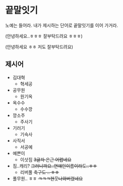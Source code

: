 # 끝말잇기

노예는 들어라. 내가 제시하는 단어로 끝말잇기를 이어 가거라.

(안녕하세요..ㅎㅎㅎ 잘부탁드려요 ㅎㅎㅎ)

(안녕하세요 ㅎㅎ 저도 잘부탁드려요)

## 제시어

- 김대혁
  - 혁세공
- 공무원
  - 원기옥
- 옥수수
  - 수수깡
- 깡소주
  - 주사기
- 기러기
  - 기숙사
- 사직서
  - 서공예
- 예쁜이
  - 이삿짐				~~3글자 은근 어렵네요~~
- 짐..캐리?              ~~그러니까요..연얘인이름이라도..ㅎㅎ~~
  - 리버풀				~~축구도 .. ㅎㅎ~~
- 풀무원.. ㅎㅎ     ~~ㅋㅋㅋ현웃나와버렸네요~~


